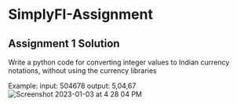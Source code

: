 # SimplyFI-Assignment

## Assignment 1 Solution
Write a python code for converting integer values to Indian currency notations, without
using the currency libraries

Example:
input: 504678
output: 5,04,67
![Screenshot 2023-01-03 at 4 28 04 PM](https://user-images.githubusercontent.com/84013863/210344520-9de1da8d-2b5e-4845-9bcc-536546ea1042.png)
